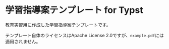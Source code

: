 # 学習指導案テンプレート for Typst

教育実習用に作成した学習指導案テンプレートです。

テンプレート自体のライセンスはApache License 2.0ですが、`example.pdf`には適用されません。
